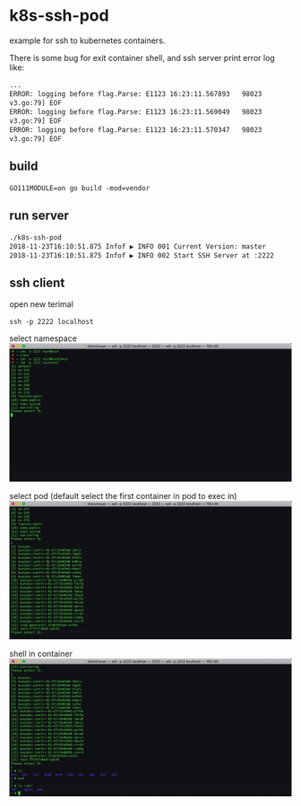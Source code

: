 # k8s-ssh-pod

example for ssh to kubernetes containers. 

There is some bug for exit container shell, and ssh server print error log like:

```
...
ERROR: logging before flag.Parse: E1123 16:23:11.567893   98023 v3.go:79] EOF
ERROR: logging before flag.Parse: E1123 16:23:11.569049   98023 v3.go:79] EOF
ERROR: logging before flag.Parse: E1123 16:23:11.570347   98023 v3.go:79] EOF
```


## build

```
GO111MODULE=on go build -mod=vendor

```

## run server

```
./k8s-ssh-pod
2018-11-23T16:10:51.875 Infof ▶ INFO 001 Current Version: master
2018-11-23T16:10:51.875 Infof ▶ INFO 002 Start SSH Server at :2222
```

## ssh client

open new terimal

```
ssh -p 2222 localhost
```
select namespace
![](docs/images/namespace_select.jpg)

select pod (default select the first container in pod to exec in)
![](docs/images/pod_select.jpg)

shell in container
![](docs/images/shell_in_container.jpg)